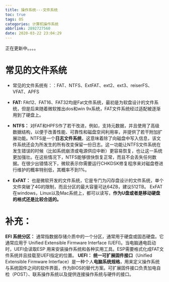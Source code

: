 ```yaml
---
title: 操作系统---文件系统
toc: true
tags: OS
categories: 计算机操作系统
abbrlink: 2892727560
date: 2020-03-22 23:04:29
---
```

正在更新中。。。。
<!--more-->
# 常见的文件系统


- 常见的文件系统有：：FAT、NTFS、ExtFAT、ext2、ext3、reiserFS、VFAT、APFS

- **FAT:** FAt12、FAT16、FAT32均是Fat文件系统，最初是为软盘设计的文件系统，但是后来随着微软推出dos和win 9x系统，FAT文件系统经过适配被逐渐用到了硬盘上。
- **NTFS：** 对FAT和HPFS作了若干改进，例如，支持元数据，并且使用了高级数据结构，以便于改善性能、可靠性和磁盘空间利用率，并提供了若干附加扩展功能。NTFS是一个**日志文件系统**，这意味着除了向磁盘中写入信息，该文件系统还会为所发生的所有改变保留一份日志。这一功能让NTFS文件系统在发生错误的时候（比如系统崩溃或电源供应中断）更容易恢复，也让这一系统更加强壮。在这些情况下，NTFS能够很快恢复正常，而且不会丢失任何数据。在很少出错情况下，微软表示你需要运行CHKDSK修复程序来对磁盘卷进行维护的概率特别低，其概率不到1%。
- **ExFAT：** 也是微软开发的文件系统，它是专门为闪存盘设计的文件系统，单个文件突破了4G的限制，而且分区的最大容量可达64ZB，建议512TB。 ExFAT在windows，Linux以及Mac系统上，都可以读写，**作为U盘或者是移动硬盘的格式还是比较合适的。**

# 补充：
**EFI 系统分区：** 通常指数据存储介质中的一个分区，通常用于硬盘或固态硬盘。它通常应用于 Unified Extensible Firmware Interface (UEFI)。当电脑通电启动时，UEFI会读取ESP 用来安装操作系统和各种实用工具。ESP需要格式化成FAT文件系统并且挂载至UEFI指定的位置。
**UEFI：** **统一可扩展固件接口**（Unified Extensible Firmware Interface）是一种个人**电脑系统规格**，用来定义操作系统与系统固件之间的软件界面，作为BIOS的替代方案。可扩展固件接口负责加电自检（POST）、联系操作系统以及提供连接操作系统与硬件的接口。


 
